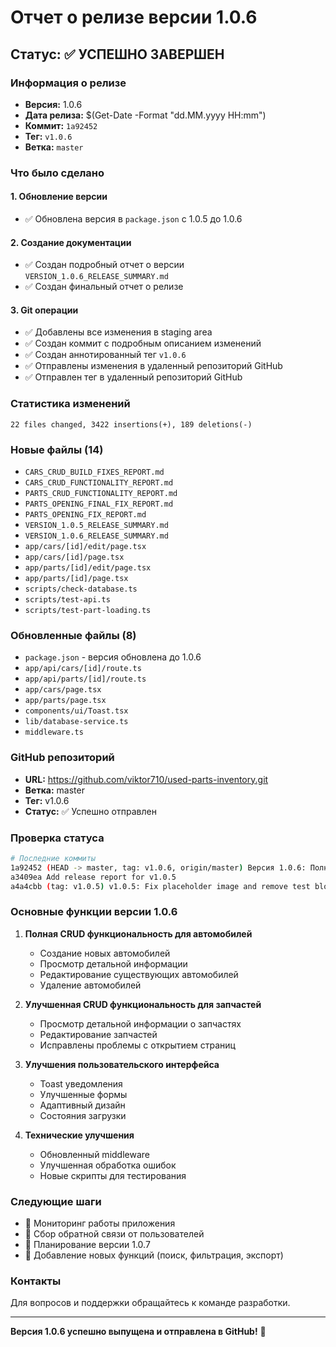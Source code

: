 # Отчет о релизе версии 1.0.6

## Статус: ✅ УСПЕШНО ЗАВЕРШЕН

### Информация о релизе
- **Версия:** 1.0.6
- **Дата релиза:** $(Get-Date -Format "dd.MM.yyyy HH:mm")
- **Коммит:** `1a92452`
- **Тег:** `v1.0.6`
- **Ветка:** `master`

### Что было сделано

#### 1. Обновление версии
- ✅ Обновлена версия в `package.json` с 1.0.5 до 1.0.6

#### 2. Создание документации
- ✅ Создан подробный отчет о версии `VERSION_1.0.6_RELEASE_SUMMARY.md`
- ✅ Создан финальный отчет о релизе

#### 3. Git операции
- ✅ Добавлены все изменения в staging area
- ✅ Создан коммит с подробным описанием изменений
- ✅ Создан аннотированный тег `v1.0.6`
- ✅ Отправлены изменения в удаленный репозиторий GitHub
- ✅ Отправлен тег в удаленный репозиторий GitHub

### Статистика изменений
```
22 files changed, 3422 insertions(+), 189 deletions(-)
```

### Новые файлы (14)
- `CARS_CRUD_BUILD_FIXES_REPORT.md`
- `CARS_CRUD_FUNCTIONALITY_REPORT.md`
- `PARTS_CRUD_FUNCTIONALITY_REPORT.md`
- `PARTS_OPENING_FINAL_FIX_REPORT.md`
- `PARTS_OPENING_FIX_REPORT.md`
- `VERSION_1.0.5_RELEASE_SUMMARY.md`
- `VERSION_1.0.6_RELEASE_SUMMARY.md`
- `app/cars/[id]/edit/page.tsx`
- `app/cars/[id]/page.tsx`
- `app/parts/[id]/edit/page.tsx`
- `app/parts/[id]/page.tsx`
- `scripts/check-database.ts`
- `scripts/test-api.ts`
- `scripts/test-part-loading.ts`

### Обновленные файлы (8)
- `package.json` - версия обновлена до 1.0.6
- `app/api/cars/[id]/route.ts`
- `app/api/parts/[id]/route.ts`
- `app/cars/page.tsx`
- `app/parts/page.tsx`
- `components/ui/Toast.tsx`
- `lib/database-service.ts`
- `middleware.ts`

### GitHub репозиторий
- **URL:** https://github.com/viktor710/used-parts-inventory.git
- **Ветка:** master
- **Тег:** v1.0.6
- **Статус:** ✅ Успешно отправлен

### Проверка статуса
```bash
# Последние коммиты
1a92452 (HEAD -> master, tag: v1.0.6, origin/master) Версия 1.0.6: Полная CRUD функциональность для автомобилей и запчастей
a3409ea Add release report for v1.0.5
a4a4cbb (tag: v1.0.5) v1.0.5: Fix placeholder image and remove test blocks
```

### Основные функции версии 1.0.6
1. **Полная CRUD функциональность для автомобилей**
   - Создание новых автомобилей
   - Просмотр детальной информации
   - Редактирование существующих автомобилей
   - Удаление автомобилей

2. **Улучшенная CRUD функциональность для запчастей**
   - Просмотр детальной информации о запчастях
   - Редактирование запчастей
   - Исправлены проблемы с открытием страниц

3. **Улучшения пользовательского интерфейса**
   - Toast уведомления
   - Улучшенные формы
   - Адаптивный дизайн
   - Состояния загрузки

4. **Технические улучшения**
   - Обновленный middleware
   - Улучшенная обработка ошибок
   - Новые скрипты для тестирования

### Следующие шаги
- 🔄 Мониторинг работы приложения
- 🔄 Сбор обратной связи от пользователей
- 🔄 Планирование версии 1.0.7
- 🔄 Добавление новых функций (поиск, фильтрация, экспорт)

### Контакты
Для вопросов и поддержки обращайтесь к команде разработки.

---
**Версия 1.0.6 успешно выпущена и отправлена в GitHub!** 🎉
